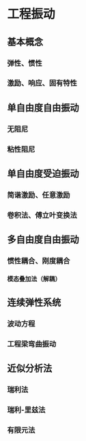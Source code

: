 #  工程振动
##  基本概念
###  弹性、惯性
###  激励、响应、固有特性
##  单自由度自由振动
###  无阻尼
###  粘性阻尼
##  单自由度受迫振动
###  简谐激励、任意激励
###  卷积法、傅立叶变换法
##  多自由度自由振动
###  惯性耦合、刚度耦合
####  模态叠加法（解耦）
##  连续弹性系统
###  波动方程
###  工程梁弯曲振动
##  近似分析法
###  瑞利法
###  瑞利-里兹法
###  有限元法
